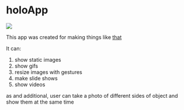 # holoApp
![](https://github.com/Dylag/holoApp/blob/20-03-copying-files/preview.gif)

This app was created for making things like [that](https://www.youtube.com/watch?v=qNceVquu02o)

It can:
1. show static images
1. show gifs
1. resize images with gestures
1. make slide shows
1. show videos

as and additional, user can take a photo of different sides of object and show them at the same time
